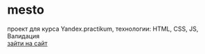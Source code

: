 # mesto
проект для курса Yandex.practikum, технологии: HTML, CSS, JS, Валидация<br>
<a href="https://roschek.github.io/mesto/">зайти на сайт</a>
